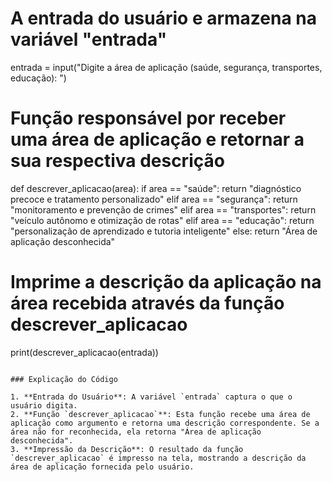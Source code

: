 
# A entrada do usuário e armazena na variável "entrada"
entrada = input("Digite a área de aplicação (saúde, segurança, transportes, educação): ")

# Função responsável por receber uma área de aplicação e retornar a sua respectiva descrição
def descrever_aplicacao(area):
    if area == "saúde":
        return "diagnóstico precoce e tratamento personalizado"
    elif area == "segurança":
        return "monitoramento e prevenção de crimes"
    elif area == "transportes":
        return "veículo autônomo e otimização de rotas"
    elif area == "educação":
        return "personalização de aprendizado e tutoria inteligente"
    else:
        return "Área de aplicação desconhecida"

# Imprime a descrição da aplicação na área recebida através da função descrever_aplicacao
print(descrever_aplicacao(entrada))
```

### Explicação do Código

1. **Entrada do Usuário**: A variável `entrada` captura o que o usuário digita.
2. **Função `descrever_aplicacao`**: Esta função recebe uma área de aplicação como argumento e retorna uma descrição correspondente. Se a área não for reconhecida, ela retorna "Área de aplicação desconhecida".
3. **Impressão da Descrição**: O resultado da função `descrever_aplicacao` é impresso na tela, mostrando a descrição da área de aplicação fornecida pelo usuário.
